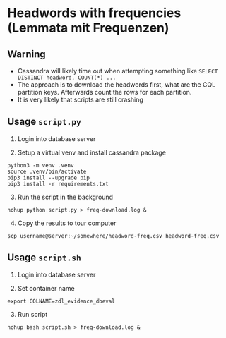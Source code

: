 # Headwords with frequencies (Lemmata mit Frequenzen)

## Warning
- Cassandra will likely time out when attempting something like `SELECT DISTINCT headword, COUNT(*) ...`
- The approach is to download the headwords first, what are the CQL partition keys. Afterwards count the rows for each partition. 
- It is very likely that scripts are still crashing



## Usage `script.py`

1. Login into database server

2. Setup a virtual venv and install cassandra package

```
python3 -m venv .venv
source .venv/bin/activate
pip3 install --upgrade pip
pip3 install -r requirements.txt
```

3. Run the script in the background

```
nohup python script.py > freq-download.log &
```

4. Copy the results to tour computer

```
scp username@server:~/somewhere/headword-freq.csv headword-freq.csv
```

## Usage `script.sh` 

1. Login into database server

2. Set container name

```
export CQLNAME=zdl_evidence_dbeval
```

3. Run script

```
nohup bash script.sh > freq-download.log &
```


